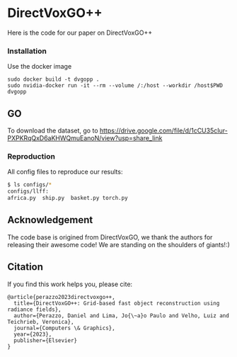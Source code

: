 # DirectVoxGO++

Here is the code for our paper on DirectVoxGO++

### Installation
Use the docker image

```
sudo docker build -t dvgopp .
sudo nvidia-docker run -it --rm --volume /:/host --workdir /host$PWD dvgopp
```



## GO
To download the dataset, go to https://drive.google.com/file/d/1cCU35cIur-PXPKRqQxD6aKHWQmuEanoN/view?usp=share_link

### Reproduction
All config files to reproduce our results:
```bash
$ ls configs/*
configs/llff:
africa.py  ship.py  basket.py torch.py  
```

## Acknowledgement
The code base is origined from DirectVoxGO, we thank the authors for releasing their awesome code! We are standing on the shoulders of giants!:)


## Citation
If you find this work helps you, please cite: 
```
@article{perazzo2023directvoxgo++,
  title={DirectVoxGO++: Grid-based fast object reconstruction using radiance fields},
  author={Perazzo, Daniel and Lima, Jo{\~a}o Paulo and Velho, Luiz and Teichrieb, Veronica},
  journal={Computers \& Graphics},
  year={2023},
  publisher={Elsevier}
}
```

